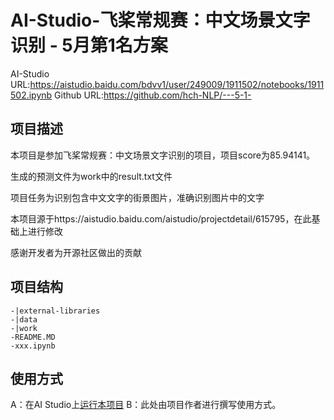 # AI-Studio-飞桨常规赛：中文场景文字识别 - 5月第1名方案
AI-Studio URL:https://aistudio.baidu.com/bdvv1/user/249009/1911502/notebooks/1911502.ipynb
Github URL:https://github.com/hch-NLP/---5-1-
## 项目描述
本项目是参加飞桨常规赛：中文场景文字识别的项目，项目score为85.94141。

生成的预测文件为work中的result.txt文件

项目任务为识别包含中文文字的街景图片，准确识别图片中的文字

本项目源于https://aistudio.baidu.com/aistudio/projectdetail/615795，在此基础上进行修改

感谢开发者为开源社区做出的贡献

## 项目结构
```
-|external-libraries
-|data
-|work
-README.MD
-xxx.ipynb
```
## 使用方式
A：在AI Studio上[运行本项目](https://aistudio.baidu.com/aistudio/usercenter)
B：此处由项目作者进行撰写使用方式。
